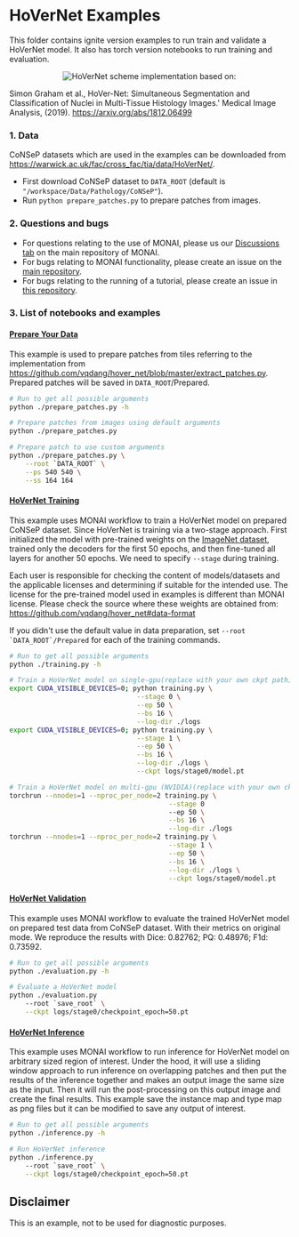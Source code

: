 # HoVerNet Examples

This folder contains ignite version examples to run train and validate a HoVerNet model.
It also has torch version notebooks to run training and evaluation.
<p align="center">
  <img src="https://ars.els-cdn.com/content/image/1-s2.0-S1361841519301045-fx1_lrg.jpg" alt="HoVerNet scheme")
</p>
implementation based on:

Simon Graham et al., HoVer-Net: Simultaneous Segmentation and Classification of Nuclei in Multi-Tissue Histology Images.' Medical Image Analysis, (2019). <https://arxiv.org/abs/1812.06499>

### 1. Data

CoNSeP datasets which are used in the examples can be downloaded from <https://warwick.ac.uk/fac/cross_fac/tia/data/HoVerNet/>.

- First download CoNSeP dataset to `DATA_ROOT` (default is `"/workspace/Data/Pathology/CoNSeP"`).
- Run `python prepare_patches.py` to prepare patches from images.

### 2. Questions and bugs

- For questions relating to the use of MONAI, please us our [Discussions tab](https://github.com/Project-MONAI/MONAI/discussions) on the main repository of MONAI.
- For bugs relating to MONAI functionality, please create an issue on the [main repository](https://github.com/Project-MONAI/MONAI/issues).
- For bugs relating to the running of a tutorial, please create an issue in [this repository](https://github.com/Project-MONAI/Tutorials/issues).

### 3. List of notebooks and examples

#### [Prepare Your Data](./prepare_patches.py)

This example is used to prepare patches from tiles referring to the implementation from <https://github.com/vqdang/hover_net/blob/master/extract_patches.py>. Prepared patches will be saved in `DATA_ROOT`/Prepared.

```bash
# Run to get all possible arguments
python ./prepare_patches.py -h

# Prepare patches from images using default arguments
python ./prepare_patches.py

# Prepare patch to use custom arguments
python ./prepare_patches.py \
    --root `DATA_ROOT` \
    --ps 540 540 \
    --ss 164 164
```

#### [HoVerNet Training](./training.py)

This example uses MONAI workflow to train a HoVerNet model on prepared CoNSeP dataset.
Since HoVerNet is training via a two-stage approach. First initialized the model with pre-trained weights on the [ImageNet dataset](https://ieeexplore.ieee.org/document/5206848), trained only the decoders for the first 50 epochs, and then fine-tuned all layers for another 50 epochs. We need to specify `--stage` during training.

Each user is responsible for checking the content of models/datasets and the applicable licenses and determining if suitable for the intended use.
The license for the pre-trained model used in examples is different than MONAI license. Please check the source where these weights are obtained from:
<https://github.com/vqdang/hover_net#data-format>

If you didn't use the default value in data preparation, set ``--root `DATA_ROOT`/Prepared`` for each of the training commands.

```bash
# Run to get all possible arguments
python ./training.py -h

# Train a HoVerNet model on single-gpu(replace with your own ckpt path)
export CUDA_VISIBLE_DEVICES=0; python training.py \
                                --stage 0 \
                                --ep 50 \
                                --bs 16 \
                                --log-dir ./logs
export CUDA_VISIBLE_DEVICES=0; python training.py \
                                --stage 1 \
                                --ep 50 \
                                --bs 16 \
                                --log-dir ./logs \
                                --ckpt logs/stage0/model.pt

# Train a HoVerNet model on multi-gpu (NVIDIA)(replace with your own ckpt path)
torchrun --nnodes=1 --nproc_per_node=2 training.py \
                                        --stage 0
                                        --ep 50 \
                                        --bs 16 \
                                        --log-dir ./logs
torchrun --nnodes=1 --nproc_per_node=2 training.py \
                                        --stage 1 \
                                        --ep 50 \
                                        --bs 16 \
                                        --log-dir ./logs \
                                        --ckpt logs/stage0/model.pt
```

#### [HoVerNet Validation](./evaluation.py)

This example uses MONAI workflow to evaluate the trained HoVerNet model on prepared test data from CoNSeP dataset.
With their metrics on original mode. We reproduce the results with Dice: 0.82762; PQ: 0.48976; F1d: 0.73592.

```bash
# Run to get all possible arguments
python ./evaluation.py -h

# Evaluate a HoVerNet model
python ./evaluation.py
    --root `save_root` \
    --ckpt logs/stage0/checkpoint_epoch=50.pt
```

#### [HoVerNet Inference](./inference.py)

This example uses MONAI workflow to run inference for HoVerNet model on arbitrary sized region of interest.
Under the hood, it will use a sliding window approach to run inference on overlapping patches and then put the results
of the inference together and makes an output image the same size as the input. Then it will run the post-processing on
this output image and create the final results. This example save the instance map and type map as png files but it can
be modified to save any output of interest.

```bash
# Run to get all possible arguments
python ./inference.py -h

# Run HoVerNet inference
python ./inference.py
    --root `save_root` \
    --ckpt logs/stage0/checkpoint_epoch=50.pt
```

## Disclaimer

This is an example, not to be used for diagnostic purposes.
